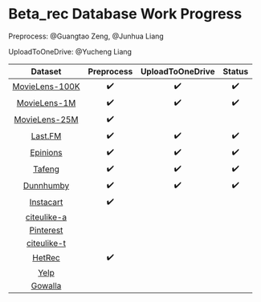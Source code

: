 # Beta_rec Database Work Progress

Preprocess: @Guangtao Zeng, @Junhua Liang

UploadToOneDrive: @Yucheng Liang

|                         **Dataset**                          |   **Preprocess**   | **UploadToOneDrive** |     **Status**     |
| :----------------------------------------------------------: | :----------------: | :------------------: | :----------------: |
| [MovieLens-100K](https://grouplens.org/datasets/movielens/100k/) | :heavy_check_mark: |  :heavy_check_mark:  | :heavy_check_mark: |
| [MovieLens-1M](https://grouplens.org/datasets/movielens/1m/) | :heavy_check_mark: |  :heavy_check_mark:  | :heavy_check_mark: |
| [MovieLens-25M](https://grouplens.org/datasets/movielens/25m/) | :heavy_check_mark: |                      |                    |
|    [Last.FM](https://grouplens.org/datasets/hetrec-2011/)    | :heavy_check_mark: |  :heavy_check_mark:  | :heavy_check_mark: |
| [Epinions](http://www.trustlet.org/downloaded_epinions.html) | :heavy_check_mark: |  :heavy_check_mark:  | :heavy_check_mark: |
| [Tafeng](https://www.kaggle.com/chiranjivdas09/ta-feng-grocery-dataset) | :heavy_check_mark: |  :heavy_check_mark:  | :heavy_check_mark: |
| [Dunnhumby](https://www.kaggle.com/frtgnn/dunnhumby-the-complete-journey) | :heavy_check_mark: |  :heavy_check_mark:  | :heavy_check_mark: |
| [Instacart](https://www.instacart.com/datasets/grocery-shopping-2017) | :heavy_check_mark: |                      |                    |
|    [citeulike-a](https://github.com/js05212/citeulike-a)     |                    |                      |                    |
| [Pinterest](https://data.mendeley.com/datasets/fs4k2zc5j5/3) |                    |                      |                    |
| [citeulike-t](https://github.com/changun/CollMetric/tree/master/citeulike-t) |                    |                      |                    |
|          [HetRec](http://ir.ii.uam.es/hetrec2011/)           | :heavy_check_mark: |                      |                    |
|             [Yelp](https://www.yelp.com/dataset)             |                    |                      |                    |
|  [Gowalla](https://snap.stanford.edu/data/loc-Gowalla.html)  |                    |                      |                    |
